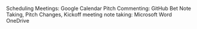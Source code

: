 Scheduling Meetings: Google Calendar
Pitch Commenting: GitHub
Bet Note Taking, Pitch Changes, Kickoff meeting note taking: Microsoft Word OneDrive